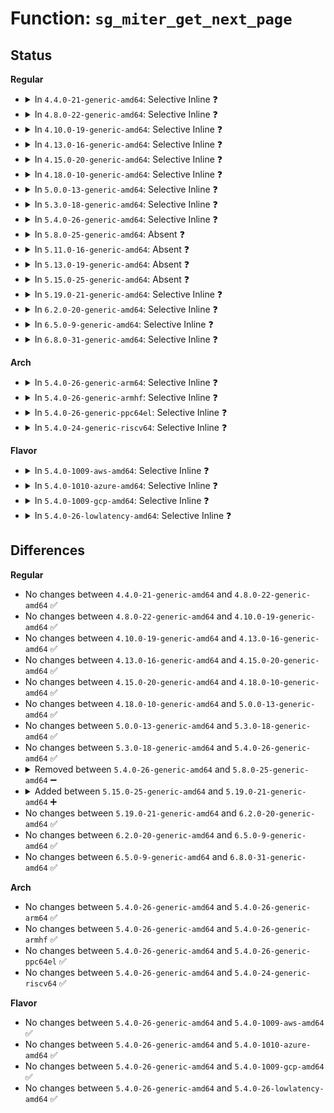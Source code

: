 # Function: <code>sg_miter_get_next_page</code>

## Status
<b>Regular</b>
<ul>
<li>
<details>
<summary>In <code>4.4.0-21-generic-amd64</code>: Selective Inline ❓</summary>

```c
bool sg_miter_get_next_page(struct sg_mapping_iter * miter)
```

```json
{
  "name": "sg_miter_get_next_page",
  "collision_type": "Unique Static",
  "inline_type": "Selective",
  "funcs": [
    {
      "addr": 18446744071583015792,
      "name": "sg_miter_get_next_page",
      "external": false,
      "loc": "lib/scatterlist.c:495",
      "file": "lib/scatterlist.c",
      "inline": "not declared, inlined",
      "caller_inline": [],
      "caller_func": [
        "lib/scatterlist.c:sg_miter_skip"
      ]
    }
  ],
  "symbols": [
    {
      "addr": 18446744071583015792,
      "name": "sg_miter_get_next_page",
      "section": ".text",
      "bind": "STB_LOCAL",
      "size": 115
    }
  ]
}
```
</details>
</li>
<li>
<details>
<summary>In <code>4.8.0-22-generic-amd64</code>: Selective Inline ❓</summary>

```c
bool sg_miter_get_next_page(struct sg_mapping_iter * miter)
```

```json
{
  "name": "sg_miter_get_next_page",
  "collision_type": "Unique Static",
  "inline_type": "Selective",
  "funcs": [
    {
      "addr": 18446744071583306720,
      "name": "sg_miter_get_next_page",
      "external": false,
      "loc": "lib/scatterlist.c:495",
      "file": "lib/scatterlist.c",
      "inline": "not declared, inlined",
      "caller_inline": [],
      "caller_func": [
        "lib/scatterlist.c:sg_miter_skip"
      ]
    }
  ],
  "symbols": [
    {
      "addr": 18446744071583306720,
      "name": "sg_miter_get_next_page",
      "section": ".text",
      "bind": "STB_LOCAL",
      "size": 119
    }
  ]
}
```
</details>
</li>
<li>
<details>
<summary>In <code>4.10.0-19-generic-amd64</code>: Selective Inline ❓</summary>

```c
bool sg_miter_get_next_page(struct sg_mapping_iter * miter)
```

```json
{
  "name": "sg_miter_get_next_page",
  "collision_type": "Unique Static",
  "inline_type": "Selective",
  "funcs": [
    {
      "addr": 18446744071583425920,
      "name": "sg_miter_get_next_page",
      "external": false,
      "loc": "lib/scatterlist.c:495",
      "file": "lib/scatterlist.c",
      "inline": "not declared, inlined",
      "caller_inline": [],
      "caller_func": [
        "lib/scatterlist.c:sg_miter_skip"
      ]
    }
  ],
  "symbols": [
    {
      "addr": 18446744071583425920,
      "name": "sg_miter_get_next_page",
      "section": ".text",
      "bind": "STB_LOCAL",
      "size": 119
    }
  ]
}
```
</details>
</li>
<li>
<details>
<summary>In <code>4.13.0-16-generic-amd64</code>: Selective Inline ❓</summary>

```c
bool sg_miter_get_next_page(struct sg_mapping_iter * miter)
```

```json
{
  "name": "sg_miter_get_next_page",
  "collision_type": "Unique Static",
  "inline_type": "Selective",
  "funcs": [
    {
      "addr": 18446744071583446720,
      "name": "sg_miter_get_next_page",
      "external": false,
      "loc": "lib/scatterlist.c:495",
      "file": "lib/scatterlist.c",
      "inline": "not declared, inlined",
      "caller_inline": [],
      "caller_func": [
        "lib/scatterlist.c:sg_miter_skip"
      ]
    }
  ],
  "symbols": [
    {
      "addr": 18446744071583446720,
      "name": "sg_miter_get_next_page",
      "section": ".text",
      "bind": "STB_LOCAL",
      "size": 118
    }
  ]
}
```
</details>
</li>
<li>
<details>
<summary>In <code>4.15.0-20-generic-amd64</code>: Selective Inline ❓</summary>

```c
bool sg_miter_get_next_page(struct sg_mapping_iter * miter)
```

```json
{
  "name": "sg_miter_get_next_page",
  "collision_type": "Unique Static",
  "inline_type": "Selective",
  "funcs": [
    {
      "addr": 18446744071583626704,
      "name": "sg_miter_get_next_page",
      "external": false,
      "loc": "lib/scatterlist.c:536",
      "file": "lib/scatterlist.c",
      "inline": "not declared, inlined",
      "caller_inline": [],
      "caller_func": [
        "lib/scatterlist.c:sg_miter_skip"
      ]
    }
  ],
  "symbols": [
    {
      "addr": 18446744071583626704,
      "name": "sg_miter_get_next_page",
      "section": ".text",
      "bind": "STB_LOCAL",
      "size": 118
    }
  ]
}
```
</details>
</li>
<li>
<details>
<summary>In <code>4.18.0-10-generic-amd64</code>: Selective Inline ❓</summary>

```c
bool sg_miter_get_next_page(struct sg_mapping_iter * miter)
```

```json
{
  "name": "sg_miter_get_next_page",
  "collision_type": "Unique Static",
  "inline_type": "Selective",
  "funcs": [
    {
      "addr": 18446744071583842816,
      "name": "sg_miter_get_next_page",
      "external": false,
      "loc": "lib/scatterlist.c:651",
      "file": "lib/scatterlist.c",
      "inline": "not declared, inlined",
      "caller_inline": [],
      "caller_func": [
        "lib/scatterlist.c:sg_miter_skip"
      ]
    }
  ],
  "symbols": [
    {
      "addr": 18446744071583842816,
      "name": "sg_miter_get_next_page",
      "section": ".text",
      "bind": "STB_LOCAL",
      "size": 117
    }
  ]
}
```
</details>
</li>
<li>
<details>
<summary>In <code>5.0.0-13-generic-amd64</code>: Selective Inline ❓</summary>

```c
bool sg_miter_get_next_page(struct sg_mapping_iter * miter)
```

```json
{
  "name": "sg_miter_get_next_page",
  "collision_type": "Unique Static",
  "inline_type": "Selective",
  "funcs": [
    {
      "addr": 18446744071583926528,
      "name": "sg_miter_get_next_page",
      "external": false,
      "loc": "lib/scatterlist.c:651",
      "file": "lib/scatterlist.c",
      "inline": "not declared, inlined",
      "caller_inline": [],
      "caller_func": [
        "lib/scatterlist.c:sg_miter_skip"
      ]
    }
  ],
  "symbols": [
    {
      "addr": 18446744071583926528,
      "name": "sg_miter_get_next_page",
      "section": ".text",
      "bind": "STB_LOCAL",
      "size": 112
    }
  ]
}
```
</details>
</li>
<li>
<details>
<summary>In <code>5.3.0-18-generic-amd64</code>: Selective Inline ❓</summary>

```c
bool sg_miter_get_next_page(struct sg_mapping_iter * miter)
```

```json
{
  "name": "sg_miter_get_next_page",
  "collision_type": "Unique Static",
  "inline_type": "Selective",
  "funcs": [
    {
      "addr": 18446744071584106592,
      "name": "sg_miter_get_next_page",
      "external": false,
      "loc": "lib/scatterlist.c:685",
      "file": "lib/scatterlist.c",
      "inline": "not declared, inlined",
      "caller_inline": [],
      "caller_func": [
        "lib/scatterlist.c:sg_miter_skip"
      ]
    }
  ],
  "symbols": [
    {
      "addr": 18446744071584106592,
      "name": "sg_miter_get_next_page",
      "section": ".text",
      "bind": "STB_LOCAL",
      "size": 133
    }
  ]
}
```
</details>
</li>
<li>
<details>
<summary>In <code>5.4.0-26-generic-amd64</code>: Selective Inline ❓</summary>

```c
bool sg_miter_get_next_page(struct sg_mapping_iter * miter)
```

```json
{
  "name": "sg_miter_get_next_page",
  "collision_type": "Unique Static",
  "inline_type": "Selective",
  "funcs": [
    {
      "addr": 18446744071584229360,
      "name": "sg_miter_get_next_page",
      "external": false,
      "loc": "lib/scatterlist.c:685",
      "file": "lib/scatterlist.c",
      "inline": "not declared, inlined",
      "caller_inline": [],
      "caller_func": [
        "lib/scatterlist.c:sg_miter_skip"
      ]
    }
  ],
  "symbols": [
    {
      "addr": 18446744071584229360,
      "name": "sg_miter_get_next_page",
      "section": ".text",
      "bind": "STB_LOCAL",
      "size": 133
    }
  ]
}
```
</details>
</li>
<li>
<details>
<summary>In <code>5.8.0-25-generic-amd64</code>: Absent ❓</summary>

```json
{
  "name": "sg_miter_get_next_page",
  "collision_type": "Unique Static",
  "inline_type": "Full",
  "funcs": [
    {
      "addr": 18446744071584636290,
      "name": "sg_miter_get_next_page",
      "external": false,
      "loc": "lib/scatterlist.c:685",
      "file": "lib/scatterlist.c",
      "inline": "not declared, inlined",
      "caller_inline": [
        "lib/scatterlist.c:sg_miter_skip",
        "lib/scatterlist.c:sg_miter_skip"
      ],
      "caller_func": []
    }
  ],
  "symbols": []
}
```
</details>
</li>
<li>
<details>
<summary>In <code>5.11.0-16-generic-amd64</code>: Absent ❓</summary>

```json
{
  "name": "sg_miter_get_next_page",
  "collision_type": "Unique Static",
  "inline_type": "Full",
  "funcs": [
    {
      "addr": 18446744071584755298,
      "name": "sg_miter_get_next_page",
      "external": false,
      "loc": "lib/scatterlist.c:766",
      "file": "lib/scatterlist.c",
      "inline": "not declared, inlined",
      "caller_inline": [
        "lib/scatterlist.c:sg_miter_skip",
        "lib/scatterlist.c:sg_miter_skip"
      ],
      "caller_func": []
    }
  ],
  "symbols": []
}
```
</details>
</li>
<li>
<details>
<summary>In <code>5.13.0-19-generic-amd64</code>: Absent ❓</summary>

```json
{
  "name": "sg_miter_get_next_page",
  "collision_type": "Unique Static",
  "inline_type": "Full",
  "funcs": [
    {
      "addr": 18446744071584783762,
      "name": "sg_miter_get_next_page",
      "external": false,
      "loc": "lib/scatterlist.c:766",
      "file": "lib/scatterlist.c",
      "inline": "not declared, inlined",
      "caller_inline": [
        "lib/scatterlist.c:sg_miter_skip",
        "lib/scatterlist.c:sg_miter_skip"
      ],
      "caller_func": []
    }
  ],
  "symbols": []
}
```
</details>
</li>
<li>
<details>
<summary>In <code>5.15.0-25-generic-amd64</code>: Absent ❓</summary>

```json
{
  "name": "sg_miter_get_next_page",
  "collision_type": "Unique Static",
  "inline_type": "Full",
  "funcs": [
    {
      "addr": 18446744071585214146,
      "name": "sg_miter_get_next_page",
      "external": false,
      "loc": "lib/scatterlist.c:797",
      "file": "lib/scatterlist.c",
      "inline": "not declared, inlined",
      "caller_inline": [
        "lib/scatterlist.c:sg_miter_skip",
        "lib/scatterlist.c:sg_miter_skip"
      ],
      "caller_func": []
    }
  ],
  "symbols": []
}
```
</details>
</li>
<li>
<details>
<summary>In <code>5.19.0-21-generic-amd64</code>: Selective Inline ❓</summary>

```c
bool sg_miter_get_next_page(struct sg_mapping_iter * miter)
```

```json
{
  "name": "sg_miter_get_next_page",
  "collision_type": "Unique Static",
  "inline_type": "Selective",
  "funcs": [
    {
      "addr": 18446744071586051410,
      "name": "sg_miter_get_next_page",
      "external": false,
      "loc": "lib/scatterlist.c:797",
      "file": "lib/scatterlist.c",
      "inline": "not declared, inlined",
      "caller_inline": [
        "lib/scatterlist.c:sg_miter_skip"
      ],
      "caller_func": [
        "lib/scatterlist.c:sg_zero_buffer",
        "lib/scatterlist.c:sg_copy_buffer"
      ]
    }
  ],
  "symbols": [
    {
      "addr": 18446744071586049456,
      "name": "sg_miter_get_next_page",
      "section": ".text",
      "bind": "STB_LOCAL",
      "size": 151
    }
  ]
}
```
</details>
</li>
<li>
<details>
<summary>In <code>6.2.0-20-generic-amd64</code>: Selective Inline ❓</summary>

```c
bool sg_miter_get_next_page(struct sg_mapping_iter * miter)
```

```json
{
  "name": "sg_miter_get_next_page",
  "collision_type": "Unique Static",
  "inline_type": "Selective",
  "funcs": [
    {
      "addr": 18446744071587035043,
      "name": "sg_miter_get_next_page",
      "external": false,
      "loc": "lib/scatterlist.c:807",
      "file": "lib/scatterlist.c",
      "inline": "not declared, inlined",
      "caller_inline": [
        "lib/scatterlist.c:sg_miter_skip"
      ],
      "caller_func": [
        "lib/scatterlist.c:sg_zero_buffer",
        "lib/scatterlist.c:sg_copy_buffer"
      ]
    }
  ],
  "symbols": [
    {
      "addr": 18446744071587032960,
      "name": "sg_miter_get_next_page",
      "section": ".text",
      "bind": "STB_LOCAL",
      "size": 126
    }
  ]
}
```
</details>
</li>
<li>
<details>
<summary>In <code>6.5.0-9-generic-amd64</code>: Selective Inline ❓</summary>

```c
bool sg_miter_get_next_page(struct sg_mapping_iter * miter)
```

```json
{
  "name": "sg_miter_get_next_page",
  "collision_type": "Unique Static",
  "inline_type": "Selective",
  "funcs": [
    {
      "addr": 18446744071587292131,
      "name": "sg_miter_get_next_page",
      "external": false,
      "loc": "lib/scatterlist.c:809",
      "file": "lib/scatterlist.c",
      "inline": "not declared, inlined",
      "caller_inline": [
        "lib/scatterlist.c:sg_miter_skip"
      ],
      "caller_func": [
        "lib/scatterlist.c:sg_zero_buffer",
        "lib/scatterlist.c:sg_copy_buffer"
      ]
    }
  ],
  "symbols": [
    {
      "addr": 18446744071587288112,
      "name": "sg_miter_get_next_page",
      "section": ".text",
      "bind": "STB_LOCAL",
      "size": 126
    }
  ]
}
```
</details>
</li>
<li>
<details>
<summary>In <code>6.8.0-31-generic-amd64</code>: Selective Inline ❓</summary>

```c
bool sg_miter_get_next_page(struct sg_mapping_iter * miter)
```

```json
{
  "name": "sg_miter_get_next_page",
  "collision_type": "Unique Static",
  "inline_type": "Selective",
  "funcs": [
    {
      "addr": 18446744071587577955,
      "name": "sg_miter_get_next_page",
      "external": false,
      "loc": "lib/scatterlist.c:811",
      "file": "lib/scatterlist.c",
      "inline": "not declared, inlined",
      "caller_inline": [
        "lib/scatterlist.c:sg_miter_skip"
      ],
      "caller_func": [
        "lib/scatterlist.c:sg_zero_buffer",
        "lib/scatterlist.c:sg_copy_buffer"
      ]
    }
  ],
  "symbols": [
    {
      "addr": 18446744071587573984,
      "name": "sg_miter_get_next_page",
      "section": ".text",
      "bind": "STB_LOCAL",
      "size": 126
    }
  ]
}
```
</details>
</li>
</ul>
<b>Arch</b>
<ul>
<li>
<details>
<summary>In <code>5.4.0-26-generic-arm64</code>: Selective Inline ❓</summary>

```c
bool sg_miter_get_next_page(struct sg_mapping_iter * miter)
```

```json
{
  "name": "sg_miter_get_next_page",
  "collision_type": "Unique Static",
  "inline_type": "Selective",
  "funcs": [
    {
      "addr": 18446603336496104656,
      "name": "sg_miter_get_next_page",
      "external": false,
      "loc": "lib/scatterlist.c:685",
      "file": "lib/scatterlist.c",
      "inline": "not declared, inlined",
      "caller_inline": [],
      "caller_func": [
        "lib/scatterlist.c:sg_miter_skip"
      ]
    }
  ],
  "symbols": [
    {
      "addr": 18446603336496104656,
      "name": "sg_miter_get_next_page",
      "section": ".text",
      "bind": "STB_LOCAL",
      "size": 160
    }
  ]
}
```
</details>
</li>
<li>
<details>
<summary>In <code>5.4.0-26-generic-armhf</code>: Selective Inline ❓</summary>

```c
bool sg_miter_get_next_page(struct sg_mapping_iter * miter)
```

```json
{
  "name": "sg_miter_get_next_page",
  "collision_type": "Unique Static",
  "inline_type": "Selective",
  "funcs": [
    {
      "addr": 3229429680,
      "name": "sg_miter_get_next_page",
      "external": false,
      "loc": "lib/scatterlist.c:685",
      "file": "lib/scatterlist.c",
      "inline": "not declared, inlined",
      "caller_inline": [],
      "caller_func": [
        "lib/scatterlist.c:sg_miter_skip"
      ]
    }
  ],
  "symbols": [
    {
      "addr": 3229429680,
      "name": "sg_miter_get_next_page",
      "section": ".text",
      "bind": "STB_LOCAL",
      "size": 156
    }
  ]
}
```
</details>
</li>
<li>
<details>
<summary>In <code>5.4.0-26-generic-ppc64el</code>: Selective Inline ❓</summary>

```c
bool sg_miter_get_next_page(struct sg_mapping_iter * miter)
```

```json
{
  "name": "sg_miter_get_next_page",
  "collision_type": "Unique Static",
  "inline_type": "Selective",
  "funcs": [
    {
      "addr": 13835058055290351504,
      "name": "sg_miter_get_next_page",
      "external": false,
      "loc": "lib/scatterlist.c:685",
      "file": "lib/scatterlist.c",
      "inline": "not declared, inlined",
      "caller_inline": [],
      "caller_func": [
        "lib/scatterlist.c:sg_miter_skip"
      ]
    }
  ],
  "symbols": [
    {
      "addr": 13835058055290351504,
      "name": "sg_miter_get_next_page",
      "section": ".text",
      "bind": "STB_LOCAL",
      "size": 252
    }
  ]
}
```
</details>
</li>
<li>
<details>
<summary>In <code>5.4.0-24-generic-riscv64</code>: Selective Inline ❓</summary>

```c
bool sg_miter_get_next_page(struct sg_mapping_iter * miter)
```

```json
{
  "name": "sg_miter_get_next_page",
  "collision_type": "Unique Static",
  "inline_type": "Selective",
  "funcs": [
    {
      "addr": 18446743936275171014,
      "name": "sg_miter_get_next_page",
      "external": false,
      "loc": "lib/scatterlist.c:685",
      "file": "lib/scatterlist.c",
      "inline": "not declared, inlined",
      "caller_inline": [],
      "caller_func": [
        "lib/scatterlist.c:sg_miter_skip"
      ]
    }
  ],
  "symbols": [
    {
      "addr": 18446743936275171014,
      "name": "sg_miter_get_next_page",
      "section": ".text",
      "bind": "STB_LOCAL",
      "size": 154
    }
  ]
}
```
</details>
</li>
</ul>
<b>Flavor</b>
<ul>
<li>
<details>
<summary>In <code>5.4.0-1009-aws-amd64</code>: Selective Inline ❓</summary>

```c
bool sg_miter_get_next_page(struct sg_mapping_iter * miter)
```

```json
{
  "name": "sg_miter_get_next_page",
  "collision_type": "Unique Static",
  "inline_type": "Selective",
  "funcs": [
    {
      "addr": 18446744071584198096,
      "name": "sg_miter_get_next_page",
      "external": false,
      "loc": "lib/scatterlist.c:685",
      "file": "lib/scatterlist.c",
      "inline": "not declared, inlined",
      "caller_inline": [],
      "caller_func": [
        "lib/scatterlist.c:sg_miter_skip"
      ]
    }
  ],
  "symbols": [
    {
      "addr": 18446744071584198096,
      "name": "sg_miter_get_next_page",
      "section": ".text",
      "bind": "STB_LOCAL",
      "size": 133
    }
  ]
}
```
</details>
</li>
<li>
<details>
<summary>In <code>5.4.0-1010-azure-amd64</code>: Selective Inline ❓</summary>

```c
bool sg_miter_get_next_page(struct sg_mapping_iter * miter)
```

```json
{
  "name": "sg_miter_get_next_page",
  "collision_type": "Unique Static",
  "inline_type": "Selective",
  "funcs": [
    {
      "addr": 18446744071584133312,
      "name": "sg_miter_get_next_page",
      "external": false,
      "loc": "lib/scatterlist.c:685",
      "file": "lib/scatterlist.c",
      "inline": "not declared, inlined",
      "caller_inline": [],
      "caller_func": [
        "lib/scatterlist.c:sg_miter_skip"
      ]
    }
  ],
  "symbols": [
    {
      "addr": 18446744071584133312,
      "name": "sg_miter_get_next_page",
      "section": ".text",
      "bind": "STB_LOCAL",
      "size": 133
    }
  ]
}
```
</details>
</li>
<li>
<details>
<summary>In <code>5.4.0-1009-gcp-amd64</code>: Selective Inline ❓</summary>

```c
bool sg_miter_get_next_page(struct sg_mapping_iter * miter)
```

```json
{
  "name": "sg_miter_get_next_page",
  "collision_type": "Unique Static",
  "inline_type": "Selective",
  "funcs": [
    {
      "addr": 18446744071584181856,
      "name": "sg_miter_get_next_page",
      "external": false,
      "loc": "lib/scatterlist.c:685",
      "file": "lib/scatterlist.c",
      "inline": "not declared, inlined",
      "caller_inline": [],
      "caller_func": [
        "lib/scatterlist.c:sg_miter_skip"
      ]
    }
  ],
  "symbols": [
    {
      "addr": 18446744071584181856,
      "name": "sg_miter_get_next_page",
      "section": ".text",
      "bind": "STB_LOCAL",
      "size": 133
    }
  ]
}
```
</details>
</li>
<li>
<details>
<summary>In <code>5.4.0-26-lowlatency-amd64</code>: Selective Inline ❓</summary>

```c
bool sg_miter_get_next_page(struct sg_mapping_iter * miter)
```

```json
{
  "name": "sg_miter_get_next_page",
  "collision_type": "Unique Static",
  "inline_type": "Selective",
  "funcs": [
    {
      "addr": 18446744071584286192,
      "name": "sg_miter_get_next_page",
      "external": false,
      "loc": "lib/scatterlist.c:685",
      "file": "lib/scatterlist.c",
      "inline": "not declared, inlined",
      "caller_inline": [],
      "caller_func": [
        "lib/scatterlist.c:sg_miter_skip"
      ]
    }
  ],
  "symbols": [
    {
      "addr": 18446744071584286192,
      "name": "sg_miter_get_next_page",
      "section": ".text",
      "bind": "STB_LOCAL",
      "size": 133
    }
  ]
}
```
</details>
</li>
</ul>

## Differences
<b>Regular</b>
<ul>
<li>
No changes between <code>4.4.0-21-generic-amd64</code> and <code>4.8.0-22-generic-amd64</code> ✅
</li>
<li>
No changes between <code>4.8.0-22-generic-amd64</code> and <code>4.10.0-19-generic-amd64</code> ✅
</li>
<li>
No changes between <code>4.10.0-19-generic-amd64</code> and <code>4.13.0-16-generic-amd64</code> ✅
</li>
<li>
No changes between <code>4.13.0-16-generic-amd64</code> and <code>4.15.0-20-generic-amd64</code> ✅
</li>
<li>
No changes between <code>4.15.0-20-generic-amd64</code> and <code>4.18.0-10-generic-amd64</code> ✅
</li>
<li>
No changes between <code>4.18.0-10-generic-amd64</code> and <code>5.0.0-13-generic-amd64</code> ✅
</li>
<li>
No changes between <code>5.0.0-13-generic-amd64</code> and <code>5.3.0-18-generic-amd64</code> ✅
</li>
<li>
No changes between <code>5.3.0-18-generic-amd64</code> and <code>5.4.0-26-generic-amd64</code> ✅
</li>
<li>
<details>
<summary>Removed between <code>5.4.0-26-generic-amd64</code> and <code>5.8.0-25-generic-amd64</code> ➖</summary>

```c
bool sg_miter_get_next_page(struct sg_mapping_iter * miter)
```
</details>
</li>
<li>
<details>
<summary>Added between <code>5.15.0-25-generic-amd64</code> and <code>5.19.0-21-generic-amd64</code> ➕</summary>

```c
bool sg_miter_get_next_page(struct sg_mapping_iter * miter)
```
</details>
</li>
<li>
No changes between <code>5.19.0-21-generic-amd64</code> and <code>6.2.0-20-generic-amd64</code> ✅
</li>
<li>
No changes between <code>6.2.0-20-generic-amd64</code> and <code>6.5.0-9-generic-amd64</code> ✅
</li>
<li>
No changes between <code>6.5.0-9-generic-amd64</code> and <code>6.8.0-31-generic-amd64</code> ✅
</li>
</ul>
<b>Arch</b>
<ul>
<li>
No changes between <code>5.4.0-26-generic-amd64</code> and <code>5.4.0-26-generic-arm64</code> ✅
</li>
<li>
No changes between <code>5.4.0-26-generic-amd64</code> and <code>5.4.0-26-generic-armhf</code> ✅
</li>
<li>
No changes between <code>5.4.0-26-generic-amd64</code> and <code>5.4.0-26-generic-ppc64el</code> ✅
</li>
<li>
No changes between <code>5.4.0-26-generic-amd64</code> and <code>5.4.0-24-generic-riscv64</code> ✅
</li>
</ul>
<b>Flavor</b>
<ul>
<li>
No changes between <code>5.4.0-26-generic-amd64</code> and <code>5.4.0-1009-aws-amd64</code> ✅
</li>
<li>
No changes between <code>5.4.0-26-generic-amd64</code> and <code>5.4.0-1010-azure-amd64</code> ✅
</li>
<li>
No changes between <code>5.4.0-26-generic-amd64</code> and <code>5.4.0-1009-gcp-amd64</code> ✅
</li>
<li>
No changes between <code>5.4.0-26-generic-amd64</code> and <code>5.4.0-26-lowlatency-amd64</code> ✅
</li>
</ul>
